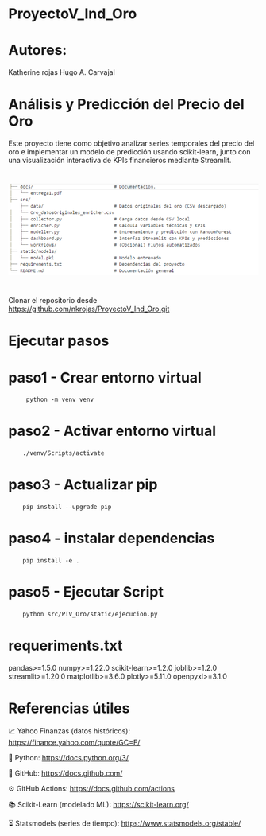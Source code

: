 # ProyectoV_Ind_Oro
#  Autores:
Katherine rojas
 Hugo A. Carvajal


 # Análisis y Predicción del Precio del Oro
Este proyecto tiene como objetivo analizar series temporales del precio del oro e implementar un modelo de predicción usando scikit-learn, junto con una visualización interactiva de KPIs financieros mediante Streamlit.


#

![alt text](image-1.png)
#




Clonar el repositorio desde https://github.com/nkrojas/ProyectoV_Ind_Oro.git


# Ejecutar  pasos
# paso1 - Crear entorno virtual
         python -m venv venv
# paso2 - Activar entorno virtual
        ./venv/Scripts/activate
# paso3 - Actualizar pip
        pip install --upgrade pip
# paso4 - instalar dependencias
        pip install -e .
# paso5 - Ejecutar Script
        python src/PIV_Oro/static/ejecucion.py


# requeriments.txt
pandas>=1.5.0
numpy>=1.22.0
scikit-learn>=1.2.0
joblib>=1.2.0
streamlit>=1.20.0
matplotlib>=3.6.0
plotly>=5.11.0
openpyxl>=3.1.0


# Referencias útiles
  

📈 Yahoo Finanzas (datos históricos):
https://finance.yahoo.com/quote/GC=F/

🐍 Python:
https://docs.python.org/3/

📘 GitHub:
https://docs.github.com/

⚙️ GitHub Actions:
https://docs.github.com/actions

📚 Scikit-Learn (modelado ML):
https://scikit-learn.org/

⏳ Statsmodels (series de tiempo):
https://www.statsmodels.org/stable/

